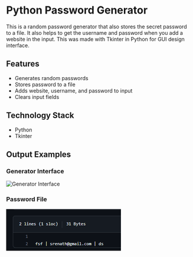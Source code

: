 <!DOCTYPE html>
<html>
  <head>
    <meta charset="UTF-8">
    <title>Python Password Generator</title>
  </head>
  <body>
    <h1>Python Password Generator</h1>
    <p>This is a random password generator that also stores the secret password to a file. It also helps to get the username and password when you add a website in the input. This was made with Tkinter in Python for GUI design interface.</p>
    <h2>Features</h2>
    <ul>
      <li>Generates random passwords</li>
      <li>Stores password to a file</li>
      <li>Adds website, username, and password to input</li>
      <li>Clears input fields</li>
    </ul>
    <h2>Technology Stack</h2>
    <ul>
      <li>Python</li>
      <li>Tkinter</li>
    </ul>
    <h2>Output Examples</h2>
    <h3>Generator Interface</h3>
    <img src="generator_interface.png" alt="Generator Interface">
    <h3>Password File</h3>
    <img src="password_file.png" alt="Password File">
  </body>
</html>
